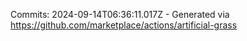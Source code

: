 Commits: 2024-09-14T06:36:11.017Z - Generated via https://github.com/marketplace/actions/artificial-grass
<br>
